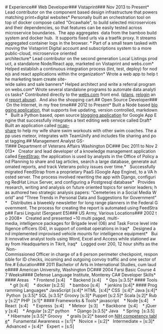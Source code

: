 # Experience## Web Developer### Vistaprint### Nov 2013 to Present* Lead contributor on the component based design infrastructure that powers matching print+digital websites* Personally built an orchestration tool on top of docker compose called "Orcawhale", to build selected microservices and their dependencies, so that features can be easily tested across microservice boundaries.  The app aggregates  data from the bamboo build system and docker hub.  It supports fixed urls via a traefik proxy. It streams aggregated container logs in the browser. * Part of a small team tasked with moving the Vistaprint Digital account and subscriptions system to a more public-cloud, microservice oriented architecture* Lead contributor on the second generation Local Listings product, a standalone Node/React app, marketed on Vistaprint and webs.com* Helped establish a continuous integration process (lint, test, deploy) for nodejs and react applications within the organization* Wrote a web app to help the marketing team create site-wide sales and sale banners* Helped architect and write a referral program on webs.com* Wrote several standalone programs to automate data analytics tasks* Contributed directly to the [webs.com](http://www.webs.com) front end. ([plans](http://web.archive.org/web/20140913164143/http://www.webs.com/plans), [relogin](http://web.archive.org/web/20140911033259/http://www.webs.com/s/login/relogin) and [report abuse](http://web.archive.org/web/20140913164711/http://www.webs.com/report-abuse)).  And also the shopping cart.## Open Source Developer### On the Internet, in my free time### 2012 to Present* Built a Node based [blogging application](https://github.com/eblahm/coy), that supports live updating, version controlled, markdown*   Built a Python based, open source [blogging application](https://github.com/eblahm/eblahg) for Google App Engine that successfully integrates a text editing web service called Draft*   Built an application called [ncap-share](https://github.com/eblahm/ncap-share) to help my wife share swim workouts with other swim coaches. The app uses meteor, integrates with TeamUnify and includes file sharing and post tagging.## Management Analyst GS-11### Department of Veterans Affairs Washington DC### Dec 2011 to Nov 2013*   Creator and lead developer of a knowledge management application called [FeedStrap](http://feedstrap.vacloud.us/); the application is used by analysts in the Office of Policy and Planning to share and tag articles, search a large database, generate automated reports, and track Veterans policy issues over time.*   Successfully migrated FeedStrap from a proprietary PaaS (Google App Engine), to a VA hosted server. The process involved rewriting the app with Django, configuring RedHat Linux Server, and configuring a Postgresql database*   Provides research, writing and analysis on future oriented topics for senior leaders; has authored two strategic analysis papers: “Cemeteries in a Social Media World” and “Three Trends in Personal Data and Suggestions for Government”*   Distributes a biweekly newsletter for long range planners in the Federal Government. The process for creating the report is automated using FeedStrap## Farsi Linguist (Sergeant E5)### US Army, Various Locations### 2002 to 2008*   Created and presented ~10 multi paged, multi-media, intelligence packages for Brigade level (06) and Task Force level intelligence officers (04), in support of combat operations in Iraq*   Designed and implemented improvised vehicle mounts for intelligence equipment*   Built innovative analyst tools using Word, Excel and Access while stationed away from Headquarters in Tikrit, Iraq*   Logged over 200, 12 hour shifts as the Non-Commissioned Officer in charge of a 6 person perimeter checkpoint, responsible for ID checks, incoming and outgoing convoy traffic and one sector of fire.# Education### 2011 Bachelor of Arts in International Studies, cum laude#### American University, Washington DC### 2004 Farsi Basic Course 47 Weeks#### Defense Language Institute, Monterey CA# Developer Skills* #### Areas    * Frontend [s:4]    * Backend [s:4]    * Ops [s:3.5]* #### Tools    * git [s:4]    * docker [s:2.5]    * bamboo [s:4]    * jenkins [s:4]* #### Programming Languages* JavaScript [s:4]* HTML  [s:4]* CSS  [s:4]* Java [s:4]* Python  [s:3.5]* SQL [s:3.5]* Groovy [s:3]* Puppet [s:2.5]* Scala [s:2]* Ruby [s:2]* PHP  [s:1]* #### Frameworks &amp; Tools* javascript    * Node [s:4]    * React  [s:4]    * Express  [s:4]    * Meteor  [s:3]    * Backbone  [s:4]    * jQuery [s:4]    * Angular [s:2]* python    * Django [s:3.5]* Java    * Spring  [s:3.5]    * Hibernate [s:3.5]* Groovy    * grails [s:2]* based on [NIH competency table](http://hr.od.nih.gov/workingatnih/competencies/proficiencyscale.htm)*   Funamental Awareness = [s:1]*   Novice = [s:2]*   Intermediate = [s:3]*   Advanced = [s:4]*   Expert = [s:5]